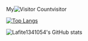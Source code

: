 My![Visitor Count](https://profile-counter.glitch.me/tabiclenexus/count.svg)visitor

[![Top Langs](https://github-readme-stats.vercel.app/api/top-langs/?username=tabiclenexus)](https://github.com/Christmas/github-readme-stats)

![Lafite1341054's GitHub stats](https://github-readme-stats.vercel.app/api?username=tabiclenexus&show_icons=true&theme=tokyonight)
